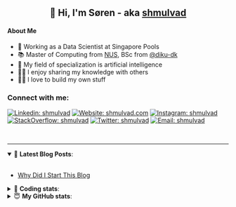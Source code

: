 <h2 align="center">
	👋 Hi, I'm Søren - aka <a href="https://shmulvad.com">shmulvad</a>
</h2>

#### About Me
- 🤖 Working as a Data Scientist at Singapore Pools
- 📚 Master of Computing from [NUS], BSc from [@diku-dk]
- 🧠 My field of specialization is artificial intelligence
- 👨‍🏫 I enjoy sharing my knowledge with others
- 👨‍💻 I love to build my own stuff

### Connect with me:

[![Linkedin: shmulvad](https://img.shields.io/badge/shmulvad-blue?style=flat&logo=Linkedin&logoColor=white)][linkedin]
[![Website: shmulvad.com](https://img.shields.io/badge/shmulvad.com-47CCCC?&style=flat&logo=Google-Chrome&logoColor=white)][website]
[![Instagram: shmulvad](https://img.shields.io/badge/-@shmulvad-purple?style=flat&logo=Instagram&logoColor=white)][instagram]
[![StackOverflow: shmulvad](https://img.shields.io/badge/shmulvad-FE7A16?style=flat&logo=stack-overflow&logoColor=white)][stackOverflow]
[![Twitter: shmulvad](https://img.shields.io/badge/@shmulvad-1ca0f1?style=flat&logo=twitter&logoColor=white)][twitter]
[![Email: shmulvad](https://img.shields.io/badge/shmulvad-D14836?style=flat&logo=gmail&logoColor=white)][mail]

<br />

---

<details open>
 <summary>📕 <b>Latest Blog Posts</b>: </summary>

<br>

<!-- BLOG-POST-LIST:START -->
- [Why Did I Start This Blog](https://shmulvad.com/blog/why-did-start-this-blog)
<!-- BLOG-POST-LIST:END -->

</details>

<!-- --- -->

<details>
 <summary>🤖 <b>Coding stats</b>: </summary>

<br>

NOTE: Doesn't track coding at work or work done in environments such as Jupyter Notebooks.

<!--START_SECTION:waka-->
![Code Time](http://img.shields.io/badge/Code%20Time-1%2C583%20hrs%2017%20mins-blue)

**I'm a Night 🦉** 

```text
🌞 Morning    76 commits     ██░░░░░░░░░░░░░░░░░░░░░░░   9.07% 
🌆 Daytime    269 commits    ████████░░░░░░░░░░░░░░░░░   32.1% 
🌃 Evening    297 commits    ████████░░░░░░░░░░░░░░░░░   35.44% 
🌙 Night      196 commits    █████░░░░░░░░░░░░░░░░░░░░   23.39%

```


📊 **This Week I Spent My Time On** 

```text
💬 Programming Languages: 
Python                   4 hrs 52 mins       ██████████████░░░░░░░░░░░   57.11% 
HTML                     2 hrs 10 mins       ██████░░░░░░░░░░░░░░░░░░░   25.39% 
Other                    48 mins             ██░░░░░░░░░░░░░░░░░░░░░░░   9.46% 
JSON                     16 mins             ░░░░░░░░░░░░░░░░░░░░░░░░░   3.14% 
JavaScript               11 mins             ░░░░░░░░░░░░░░░░░░░░░░░░░   2.21%

🔥 Editors: 
VS Code                  7 hrs 48 mins       ██████████████████████░░░   91.3% 
Zsh                      40 mins             ██░░░░░░░░░░░░░░░░░░░░░░░   7.97% 
Sublime Text             3 mins              ░░░░░░░░░░░░░░░░░░░░░░░░░   0.73%

🐱‍💻 Projects: 
overvaagning-admin       4 hrs 10 mins       ████████████░░░░░░░░░░░░░   48.76% 
demo-main                2 hrs 34 mins       ███████░░░░░░░░░░░░░░░░░░   30.12% 
parsr-test               43 mins             ██░░░░░░░░░░░░░░░░░░░░░░░   8.48% 
stadium-videos           28 mins             █░░░░░░░░░░░░░░░░░░░░░░░░   5.59% 
Terminal                 16 mins             ░░░░░░░░░░░░░░░░░░░░░░░░░   3.14%

```


 Last Updated on 29/09/2022 18:58:33 UTC
<!--END_SECTION:waka-->

</details>

<!-- --- -->

<details>
 <summary>😇 <b>My GitHub stats</b>: </summary>

<br>

<img align="left" alt="shmulvad's Github Stats" src="https://github-readme-stats.vercel.app/api?username=shmulvad&show_icons=true&hide_border=true" />

</details>



[website]: https://shmulvad.com
[twitter]: https://twitter.com/shmulvad
[linkedin]: https://linkedin.com/in/shmulvad
[instagram]: https://instagram.com/shmulvad
[stackOverflow]: https://stackoverflow.com/users/9248793/shmulvad
[mail]: mailto:shmulvad@gmail.com
[@diku-dk]: https://github.com/diku-dk
[github]: https://github.com/shmulvad
[NUS]: https://www.nus.edu.sg